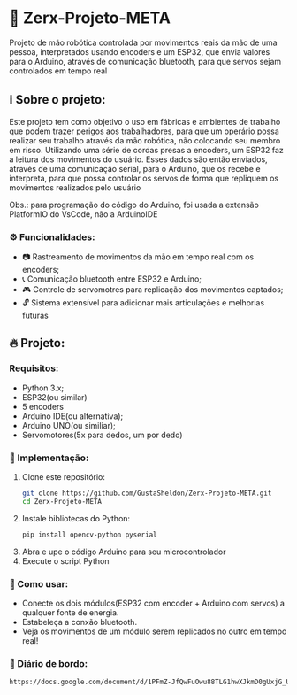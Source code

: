 # 🤖 Zerx-Projeto-META

  Projeto de mão robótica controlada por movimentos reais da mão de uma pessoa, interpretados usando encoders e um ESP32, que envia valores para o Arduino, através de comunicação bluetooth, para que servos sejam controlados em tempo real
  
## ℹ️ Sobre o projeto:
  Este projeto tem como objetivo o uso em fábricas e ambientes de trabalho que podem trazer perigos aos trabalhadores, para que um operário possa realizar seu trabalho através da mão robótica, não colocando seu membro em risco.
  Utilizando uma série de cordas presas a encoders, um ESP32 faz a leitura dos movimentos do usuário.
  Esses dados são então enviados, através de uma comunicação serial, para o Arduino, que os recebe e interpreta, para que possa controlar os servos de forma que repliquem os movimentos realizados pelo usuário
  
  Obs.: para programação do código do Arduino, foi usada a extensão PlatformIO do VsCode, não a ArduinoIDE
  
### ⚙️ Funcionalidades:
  - 📷 Rastreamento de movimentos da mão em tempo real com os encoders;
  - 📞 Comunicação bluetooth entre ESP32 e Arduino;
  - 🎮 Controle de servomotres para replicação dos movimentos captados;
  - 🔓 Sistema extensível para adicionar mais articulações e melhorias futuras

## 🔥 Projeto:

### Requisitos:
  - Python 3.x;
  - ESP32(ou similar)
  - 5 encoders
  - Arduino IDE(ou alternativa);
  - Arduino UNO(ou similiar);
  - Servomotores(5x para dedos, um por dedo)

### 🧩 Implementação:
  1. Clone este repositório:
      ```bash
     git clone https://github.com/GustaSheldon/Zerx-Projeto-META.git
     cd Zerx-Projeto-META
  2. Instale bibliotecas do Python:
     ```bash
     pip install opencv-python pyserial
  3. Abra e upe o código Arduino para seu microcontrolador
  4. Execute o script Python

### 🚀 Como usar:
  - Conecte os dois módulos(ESP32 com encoder + Arduino com servos) a qualquer fonte de energia.
  - Estabeleça a conxão bluetooth.
  - Veja os movimentos de um módulo serem replicados no outro em tempo real!

### 📓 Diário de bordo:
  ```bash
  https://docs.google.com/document/d/1PFmZ-JfQwFuOwu88TLG1hwXJkmD0gUxjG_UbMS_SyS4/edit?usp=sharing
